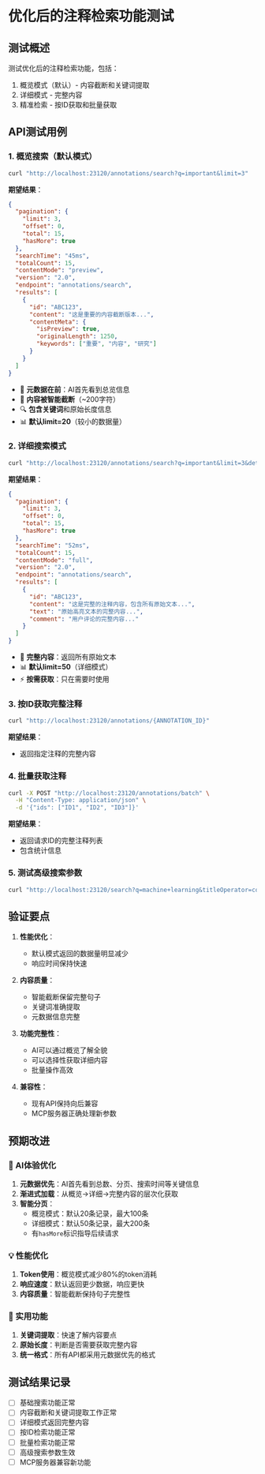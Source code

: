 # 优化后的注释检索功能测试

## 测试概述

测试优化后的注释检索功能，包括：
1. 概览模式（默认）- 内容截断和关键词提取
2. 详细模式 - 完整内容
3. 精准检索 - 按ID获取和批量获取

## API测试用例

### 1. 概览搜索（默认模式）
```bash
curl "http://localhost:23120/annotations/search?q=important&limit=3"
```
**期望结果**：
```json
{
  "pagination": {
    "limit": 3,
    "offset": 0,
    "total": 15,
    "hasMore": true
  },
  "searchTime": "45ms",
  "totalCount": 15,
  "contentMode": "preview",
  "version": "2.0",
  "endpoint": "annotations/search",
  "results": [
    {
      "id": "ABC123",
      "content": "这是重要的内容截断版本...",
      "contentMeta": {
        "isPreview": true,
        "originalLength": 1250,
        "keywords": ["重要", "内容", "研究"]
      }
    }
  ]
}
```
- 🎯 **元数据在前**：AI首先看到总览信息
- 📏 **内容被智能截断**（~200字符）
- 🔍 **包含关键词**和原始长度信息
- 📊 **默认limit=20**（较小的数据量）

### 2. 详细搜索模式
```bash
curl "http://localhost:23120/annotations/search?q=important&limit=3&detailed=true"
```
**期望结果**：
```json
{
  "pagination": {
    "limit": 3,
    "offset": 0,
    "total": 15,
    "hasMore": true
  },
  "searchTime": "52ms",
  "totalCount": 15,
  "contentMode": "full",
  "version": "2.0",
  "endpoint": "annotations/search",
  "results": [
    {
      "id": "ABC123",
      "content": "这是完整的注释内容，包含所有原始文本...",
      "text": "原始高亮文本的完整内容...",
      "comment": "用户评论的完整内容..."
    }
  ]
}
```
- 📄 **完整内容**：返回所有原始文本
- 📊 **默认limit=50**（详细模式）
- ⚡ **按需获取**：只在需要时使用

### 3. 按ID获取完整注释
```bash
curl "http://localhost:23120/annotations/{ANNOTATION_ID}"
```
**期望结果**：
- 返回指定注释的完整内容

### 4. 批量获取注释
```bash
curl -X POST "http://localhost:23120/annotations/batch" \
  -H "Content-Type: application/json" \
  -d '{"ids": ["ID1", "ID2", "ID3"]}'
```
**期望结果**：
- 返回请求ID的完整注释列表
- 包含统计信息

### 5. 测试高级搜索参数
```bash
curl "http://localhost:23120/search?q=machine+learning&titleOperator=contains&relevanceScoring=true&sort=relevance"
```

## 验证要点

1. **性能优化**：
   - 默认模式返回的数据量明显减少
   - 响应时间保持快速

2. **内容质量**：
   - 智能截断保留完整句子
   - 关键词准确提取
   - 元数据信息完整

3. **功能完整性**：
   - AI可以通过概览了解全貌
   - 可以选择性获取详细内容
   - 批量操作高效

4. **兼容性**：
   - 现有API保持向后兼容
   - MCP服务器正确处理新参数

## 预期改进

### 🎯 AI体验优化
1. **元数据优先**：AI首先看到总数、分页、搜索时间等关键信息
2. **渐进式加载**：从概览→详细→完整内容的层次化获取
3. **智能分页**：
   - 概览模式：默认20条记录，最大100条
   - 详细模式：默认50条记录，最大200条
   - 有`hasMore`标识指导后续请求

### 💡 性能优化
1. **Token使用**：概览模式减少80%的token消耗
2. **响应速度**：默认返回更少数据，响应更快
3. **内容质量**：智能截断保持句子完整性

### 🔧 实用功能
1. **关键词提取**：快速了解内容要点
2. **原始长度**：判断是否需要获取完整内容
3. **统一格式**：所有API都采用元数据优先的格式

## 测试结果记录

- [ ] 基础搜索功能正常
- [ ] 内容截断和关键词提取工作正常  
- [ ] 详细模式返回完整内容
- [ ] 按ID检索功能正常
- [ ] 批量检索功能正常
- [ ] 高级搜索参数生效
- [ ] MCP服务器兼容新功能
